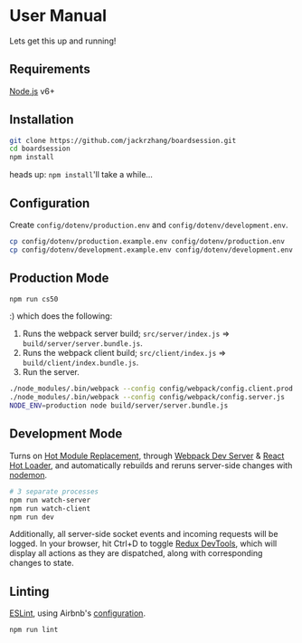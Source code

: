 # User Manual

Lets get this up and running!

## Requirements
[Node.js](https://nodejs.org) v6+

## Installation
```sh
git clone https://github.com/jackrzhang/boardsession.git
cd boardsession
npm install
```
heads up: `npm install`'ll take a while...

## Configuration
Create `config/dotenv/production.env` and `config/dotenv/development.env`.
```sh
cp config/dotenv/production.example.env config/dotenv/production.env
cp config/dotenv/development.example.env config/dotenv/development.env
```

## Production Mode
```sh
npm run cs50
```
:) which does the following:

1. Runs the webpack server build; `src/server/index.js` => `build/server/server.bundle.js`.
2. Runs the webpack client build; `src/client/index.js` => `build/client/index.bundle.js`.
3. Run the server.

```sh
./node_modules/.bin/webpack --config config/webpack/config.client.prod.js
./node_modules/.bin/webpack --config config/webpack/config.server.js
NODE_ENV=production node build/server/server.bundle.js
```

## Development Mode
Turns on [Hot Module Replacement](https://webpack.github.io/docs/hot-module-replacement.html), 
through [Webpack Dev Server](https://webpack.github.io/docs/webpack-dev-server.html)
& [React Hot Loader](https://github.com/gaearon/react-hot-loader), and automatically rebuilds and reruns server-side changes
with [nodemon](https://nodemon.io/).
```sh
# 3 separate processes
npm run watch-server
npm run watch-client
npm run dev
```
Additionally, all server-side socket events and incoming requests will be logged.
In your browser, hit Ctrl+D to toggle [Redux DevTools](https://github.com/gaearon/redux-devtools), which will display
all actions as they are dispatched, along with corresponding changes to state.

## Linting
[ESLint](http://eslint.org/), using Airbnb's 
[configuration](https://github.com/airbnb/javascript/tree/master/packages/eslint-config-airbnb).
```sh
npm run lint
```
